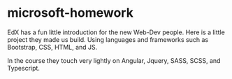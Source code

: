 # microsoft-homework

EdX has a fun little introduction for the new Web-Dev people. Here is a little project they made us build. Using languages and frameworks such as Bootstrap, CSS, HTML, and JS.

In the course they touch very lightly on Angular, Jquery, SASS, SCSS, and Typescript.
